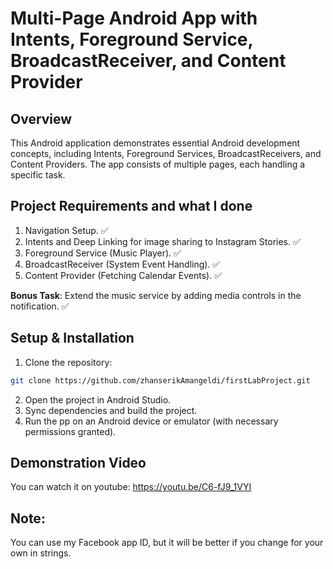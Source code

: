 # Multi-Page Android App with Intents, Foreground Service, BroadcastReceiver, and Content Provider

## Overview

This Android application demonstrates essential Android development concepts, including Intents, Foreground Services, BroadcastReceivers, and Content Providers. The app consists of multiple pages, each handling a specific task.

## Project Requirements and what I done

1. Navigation Setup. ✅
2. Intents and Deep Linking for image sharing to Instagram Stories. ✅
3. Foreground Service (Music Player). ✅
4. BroadcastReceiver (System Event Handling). ✅
5. Content Provider (Fetching Calendar Events). ✅

**Bonus Task**: Extend the music service by adding media controls in the notification. ✅

## Setup & Installation

1. Clone the repository:

```bash
git clone https://github.com/zhanserikAmangeldi/firstLabProject.git
```

2. Open the project in Android Studio.
3. Sync dependencies and build the project.
4. Run the pp on an Android device or emulator (with necessary permissions granted).

## Demonstration Video

You can watch it on youtube: https://youtu.be/C6-fJ9_1VYI

## Note:

You can use my Facebook app ID, but it will be better if you change for your own in strings.

